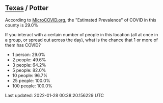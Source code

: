 
## [Texas](/united-states/texas) / Potter

According to [MicroCOVID.org](http://microcovid.org),
the "Estimated Prevalence" of COVID in this county is 29.0%

If you interact with a certain number of people in this location
(all at once in a group, or spread out across the day), what is the chance that
1 or more of them has COVID?

- 1 person: 29.0%
- 2 people: 49.6%
- 3 people: 64.2%
- 5 people: 82.0%
- 10 people: 96.7%
- 25 people: 100.0%
- 100 people: 100.0%

Last updated: 2022-01-28 00:38:20.156229 UTC
